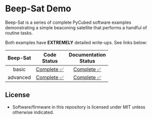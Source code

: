 # Beep-Sat Demo

Beep-Sat is a series of complete PyCubed software examples demonstrating a simple beaconing satellite that performs a handful of routine tasks.

Both examples have **EXTREMELY** detailed write-ups. See links below:

| Beep-Sat           	| Code<br>Status 	| Documentation<br>Status 	|
|:-----------------:	|:--------------:	|:-----------------------:	|
|             basic 	|    [Complete ✅](./basic/)    	|      [Complete ✅](https://www.notion.so/Beep-Sat-basic-a3074e1925d74835bd3e2e3543819981)       	|
|          advanced 	|    [Complete ✅](./advanced/)    |      [Complete ✅](https://www.notion.so/Beep-Sat-advanced-2d93fbe63d1a42cc8ce084b6f19535ba)      	|

## License
- Software/firmware in this repository is licensed under MIT unless otherwise indicated.
